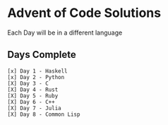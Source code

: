 # Advent of Code Solutions
Each Day will be in a different language
## Days Complete
```
[x] Day 1 - Haskell
[x] Day 2 - Python
[X] Day 3 - C
[X] Day 4 - Rust
[X] Day 5 - Ruby
[X] Day 6 - C++
[X] Day 7 - Julia
[X] Day 8 - Common Lisp
```
